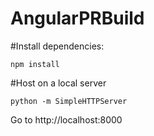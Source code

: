 # AngularPRBuild

#Install dependencies:
```
npm install
```

#Host on a local server
```
python -m SimpleHTTPServer
```

Go to http://localhost:8000

